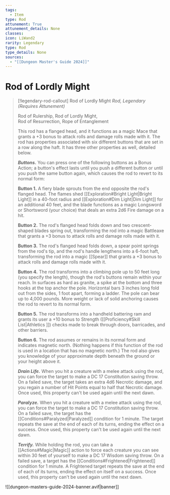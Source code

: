 ```yaml
---
tags:
  - Item
type: Rod
attunement: True
attunement_details: None
classes:
icon: LiWand2
rarity: Legendary
type: Rod
type_details: None
sources: 
  - "[[Dungeon Master's Guide 2024]]"
---
```

# Rod of Lordly Might
>[!legendary-rod-callout] Rod of Lordly Might
>_Rod, Legendary (Requires Attunement)_
>
>Rod of Rulership, Rod of Lordly Might,  
>Rod of Resurrection, Rope of Entanglement
>
>This rod has a flanged head, and it functions as a magic Mace that grants a +3 bonus to attack rolls and damage rolls made with it. The rod has properties associated with six different buttons that are set in a row along the haft. It has three other properties as well, detailed below.
>
>**_Buttons._** You can press one of the following buttons as a Bonus Action; a button's effect lasts until you push a different button or until you push the same button again, which causes the rod to revert to its normal form:
>
>**Button 1.** A fiery blade sprouts from the end opposite the rod's flanged head. The flames shed [[Exploration#Bright Light\|Bright Light]] in a 40-foot radius and [[Exploration#Dim Light\|Dim Light]] for an additional 40 feet, and the blade functions as a magic Longsword or Shortsword (your choice) that deals an extra 2d6 Fire damage on a hit.
>
>**Button 2.** The rod's flanged head folds down and two crescent-shaped blades spring out, transforming the rod into a magic Battleaxe that grants a +3 bonus to attack rolls and damage rolls made with it.
>
>**Button 3.** The rod's flanged head folds down, a spear point springs from the rod's tip, and the rod's handle lengthens into a 6-foot haft, transforming the rod into a magic [[Spear]] that grants a +3 bonus to attack rolls and damage rolls made with it.
>
>**Button 4.** The rod transforms into a climbing pole up to 50 feet long (you specify the length), though the rod's buttons remain within your reach. In surfaces as hard as granite, a spike at the bottom and three hooks at the top anchor the pole. Horizontal bars 3 inches long fold out from the sides, 1 foot apart, forming a ladder. The pole can bear up to 4,000 pounds. More weight or lack of solid anchoring causes the rod to revert to its normal form.
>
>**Button 5.** The rod transforms into a handheld battering ram and grants its user a +10 bonus to Strength ([[Proficiency#Skill List\|Athletics ]]) checks made to break through doors, barricades, and other barriers.
>
>**Button 6.** The rod assumes or remains in its normal form and indicates magnetic north. (Nothing happens if this function of the rod is used in a location that has no magnetic north.) The rod also gives you knowledge of your approximate depth beneath the ground or your height above it.
>
>**_Drain Life._** When you hit a creature with a melee attack using the rod, you can force the target to make a DC 17 Constitution saving throw. On a failed save, the target takes an extra 4d6 Necrotic damage, and you regain a number of Hit Points equal to half that Necrotic damage. Once used, this property can't be used again until the next dawn.
>
>**_Paralyze._** When you hit a creature with a melee attack using the rod, you can force the target to make a DC 17 Constitution saving throw. On a failed save, the target has the [[Conditions#Paralyzed\|Paralyzed]] condition for 1 minute. The target repeats the save at the end of each of its turns, ending the effect on a success. Once used, this property can't be used again until the next dawn.
>
>**_Terrify._** While holding the rod, you can take a [[Actions#Magic\|Magic]] action to force each creature you can see within 30 feet of yourself to make a DC 17 Wisdom saving throw. On a failed save, a target has the [[Conditions#Frightened\|Frightened]] condition for 1 minute. A Frightened target repeats the save at the end of each of its turns, ending the effect on itself on a success. Once used, this property can't be used again until the next dawn.
>


![[dungeon-masters-guide-2024-banner.avif|banner]]